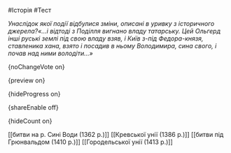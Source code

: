 #Історія #Тест

*Унаслідок якої події відбулися зміни, описані в уривку з історичного джерела?«...і  відтоді з Поділля вигнано владу татарську. Цей Ольгерд інші руські  землі під свою владу взяв, і Київ з-під Федора-князя, ставленика хана,  взято і посадив в ньому Володимира, сина свого, і почав над ними  володіти...»*

{noChangeVote on}

{preview on}

{hideProgress on}

{shareEnable off}

{hideCount on}

[[битви на р. Сині Води (1362 р.)]]
[[Кревської унії (1386 р.)]]
[[битви під Грюнвальдом (1410 р.)]]
[[Городельської унії (1413 р.)]]
